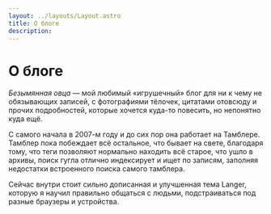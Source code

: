 ```yaml
---
layout: ../layouts/Layout.astro
title: О блоге
description:
---
```


# О блоге

<em>Безымянная овца</em> — мой любимый «игрушечный» блог для ни к чему не обязывающих записей, с фотографиями тёлочек, цитатами отовсюду и прочих подробностей, которые хочется куда-то повесить, но непонятно куда ещё.

С самого начала в 2007-м году и до сих пор она работает на Тамблере. Тамблер пока побеждает всё остальное, что бывает на свете, благодаря тому, что теги позволяют нормально находить всё старое, что ушло в архивы, поиск гугла отлично индексирует и ищет по записям, заполняя недостатки встроенного поиска самого тамблера.

Сейчас внутри стоит сильно дописанная и улучшенная тема Langer, которую я научил правильно общаться с людьми, подстраиваться под разные браузеры и устройства.
